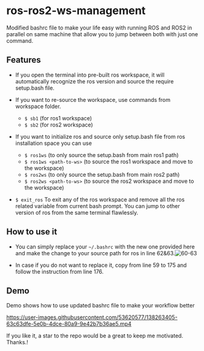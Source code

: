 # ros-ros2-ws-management
Modified bashrc file to make your life easy with running ROS and ROS2 in parallel on same machine that allow you to jump between both with just one command. 

## Features
- If you open the terminal into pre-built ros workspace, it will automatically recognize the ros version and source the require setup.bash file.
- If you want to re-source the workspace, use commands from workspace folder.
	- ```$ sb1``` (for ros1 workspace) 
	- ```$ sb2``` (for ros2 workspace) 

- If you want to initialize ros and source only setup.bash file from ros installation space you can use 
	- ```$ ros1ws``` (to only source the setup.bash from main ros1 path)    
	- ```$ ros1ws <path-to-ws>``` (to source the ros1 workspace and move to the workspace) 
	- ```$ ros2ws``` (to only source the setup.bash from main ros2 path)    
	- ```$ ros2ws <path-to-ws>``` (to source the ros2 workspace and move to the workspace) 
- ```$ exit_ros``` To exit any of the ros workspace and remove all the ros related variable from current bash prompt. You can jump to other version of ros from the same terminal flawlessly. 

## How to use it
- You can simply replace your ```~/.bashrc``` with the new one provided here and make the change to your source path for ros in line 62&63.![60-63](https://user-images.githubusercontent.com/53620577/138263544-1524c282-b26c-4887-adbc-90ff80acaf1f.png)

- In case if you do not want to replace it, copy from line 59 to 175 and follow the instruction from line 176.

## Demo
Demo shows how to use updated bashrc file to make your workflow better


https://user-images.githubusercontent.com/53620577/138263405-63c63dfe-5e0b-4dce-80a9-9e42b7b36ae5.mp4

If you like it, a star to the repo would be a great to keep me motivated.
Thanks.!
